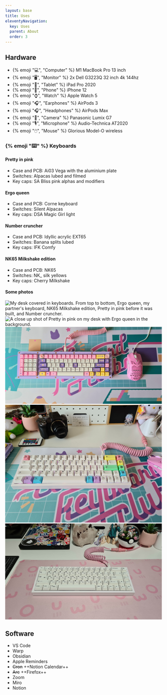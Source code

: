 ```yaml
---
layout: base
title: Uses
eleventyNavigation:
  key: Uses
  parent: About
  order: 3
---
```


## Hardware

- {% emoji "💻", "Computer" %} M1 MacBook Pro 13 inch
- {% emoji "🖥️", "Monitor" %} 2x Dell G3223Q 32 inch 4k 144hz
- {% emoji "📱", "Tablet" %} iPad Pro 2020
- {% emoji "📱", "Phone" %} iPhone 12
- {% emoji "⌚️", "Watch" %} Apple Watch 5
- {% emoji "🎧", "Earphones" %} AirPods 3
- {% emoji "🎧", "Headphones" %} AirPods Max
- {% emoji "📸", "Camera" %} Panasonic Lumix G7
- {% emoji "🎙️", "Microphone" %} Audio-Technica AT2020
- {% emoji "🖱️", "Mouse" %} Glorious Model-O wireless

### {% emoji "⌨️" %} Keyboards

#### Pretty in pink

- Case and PCB: Ai03 Vega with the aluminium plate
- Switches: Alpacas lubed and filmed
- Key caps: SA Bliss pink alphas and modifiers

#### Ergo queen

- Case and PCB: Corne keyboard
- Switches: Silent Alpacas
- Key caps: DSA Magic Girl light

#### Number cruncher

- Case and PCB: Idyllic acrylic EXT65
- Switches: Banana splits lubed
- Key caps: IFK Comfy

#### NK65 Milkshake edition

- Case and PCB: NK65
- Switches: NK\_ silk yellows
- Key caps: Cherry Milkshake

#### Some photos

![My desk covered in keyboards. From top to bottom, Ergo queen, my partner's keyboard, NK65 Milkshake edition, Pretty in pink before it was built, and Number cruncher.](./src/assets/img/family-photo.png)
![A close up shot of Pretty in pink on my desk with Ergo queen in the background.](./src/assets/img/pretty-in-pink.png)
![Number cruncher with different key caps, DSA Astrolokeys, next to a bright pink Glorious Model-O mouse.](./src/assets/img/number-cruncher.jpg)
![NK65 Milkshake edition with its rainbow backlights on.](./src/assets/img/nk65-milkshake.jpg)
![NK65 with different key caps, black on white with Japanese legends.](./src/assets/img/nk65-other-caps.jpg)

## Software

- VS Code
- Warp
- Obsidian
- Apple Reminders
- ~~Cron~~ ++Notion Calendar++
- ~~Arc~~ ++Firefox++
- Zoom
- Miro
- Notion

